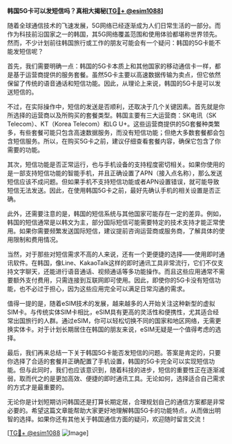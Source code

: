 **韩国5G卡可以发短信吗？真相大揭秘[[TG💪+ @esim1088](https://t.me/s/esim1088)]**

随着全球通信技术的飞速发展，5G网络已经逐渐成为人们日常生活的一部分。而作为科技前沿国家之一的韩国，其5G网络覆盖范围和使用体验都堪称世界领先。然而，不少计划前往韩国旅行或工作的朋友可能会有一个疑问：韩国的5G卡能不能发短信呢？

首先，我们需要明确一点：韩国的5G卡本质上和其他国家的移动通信卡一样，都是基于运营商提供的服务套餐。虽然5G卡主要以高速数据传输为卖点，但它依然保留了传统的语音通话和短信功能。因此，从理论上来说，韩国的5G卡是可以发送短信的。

不过，在实际操作中，短信的发送是否顺利，还取决于几个关键因素。首先就是你所选择的运营商以及所购买的套餐类型。韩国主要有三大运营商：SK电讯（SK Telecom）、KT（Korea Telecom）和LG U+。这些运营商提供的5G套餐种类繁多，有些套餐可能只包含高速数据服务，而没有短信功能；但绝大多数套餐都会包含短信服务。所以，在购买5G卡之前，建议仔细查看套餐内容，确保它包含了你需要的功能。

其次，短信功能是否正常运行，也与手机设备的支持程度密切相关。如果你使用的是一部支持短信功能的智能手机，并且正确设置了APN（接入点名称），那么发送短信应该不成问题。但如果手机不支持短信功能或者APN设置错误，就可能导致短信无法发送。因此，在使用韩国5G卡之前，最好先确认手机的相关设置是否正确。

此外，还需要注意的是，韩国的短信系统与其他国家可能存在一定的差异。例如，韩国的短信通常是以韩文为主，部分国际短信可能需要特定的技术支持才能正常使用。如果你需要频繁发送国际短信，建议提前咨询运营商或服务商，了解具体的使用限制和费用情况。

当然，对于那些对短信需求不高的人来说，还有一个更便捷的选择——使用即时通讯软件。在韩国，像Line、KakaoTalk这样的即时通讯工具非常流行，它们不仅支持文字聊天，还能进行语音通话、视频通话等多功能操作。而且这些应用通常不需要额外支付费用，只需连接到互联网即可使用。因此，即使你的5G卡没有短信功能，也不必过于担心，因为这些应用完全可以满足日常沟通的需求。

值得一提的是，随着eSIM技术的发展，越来越多的人开始关注这种新型的虚拟SIM卡。与传统实体SIM卡相比，eSIM具有更高的灵活性和便携性，尤其适合经常出国旅行的人群。通过eSIM，你可以轻松切换不同的国家和地区网络，无需更换实体卡。对于计划长期居住在韩国的朋友来说，eSIM无疑是一个值得考虑的选择。

最后，我们再来总结一下关于韩国5G卡能否发短信的问题。答案是肯定的，只要你选择了合适的套餐并正确配置了手机设置，韩国的5G卡完全可以实现短信功能。但与此同时，我们也应该意识到，随着科技的进步，短信的重要性正在逐渐减弱，取而代之的是更加高效、便捷的即时通讯工具。无论如何，选择适合自己需求的方式才是最重要的。

无论你是计划短期访问韩国还是打算长期定居，合理规划自己的通信方案都是非常必要的。希望这篇文章能帮助大家更好地理解韩国5G卡的功能特点，从而做出明智的选择。如果你还有其他关于韩国通信方面的疑问，欢迎随时留言交流！

[[TG💪+ @esim1088](https://t.me/s/esim1088) ![Image](https://i.postimg.cc/4NQfJmqS/Snipaste-2025-05-13-00-14-12.png)]